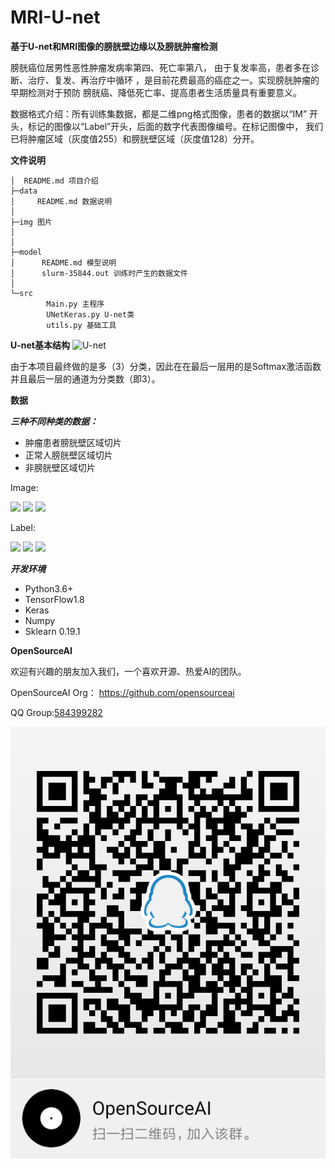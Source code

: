 # MRI-U-net

**基于U-net和MRI图像的膀胱壁边缘以及膀胱肿瘤检测**

膀胱癌位居男性恶性肿瘤发病率第四、死亡率第八，
由于复发率高，患者多在诊断、治疗、复发、再治疗中循环
，是目前花费最高的癌症之一。实现膀胱肿瘤的早期检测对于预防
膀胱癌、降低死亡率、提高患者生活质量具有重要意义。

数据格式介绍：所有训练集数据，都是二维png格式图像，患者的数据以“IM”
开头，标记的图像以“Label”开头，后面的数字代表图像编号。在标记图像中，
我们已将肿瘤区域（灰度值255）和膀胱壁区域（灰度值128）分开。

**文件说明**

    │  README.md 项目介绍
    ├─data
    │     README.md 数据说明
    │
    ├─img 图片
    │
    │
    ├─model
    │      README.md 模型说明
    │      slurm-35844.out 训练时产生的数据文件
    │      
    └─src
            Main.py 主程序
            UNetKeras.py U-net类
            utils.py 基础工具



**U-net基本结构**
![U-net](img/u-net.png)

由于本项目最终做的是多（3）分类，因此在在最后一层用的是Softmax激活函数并且最后一层的通道为分类数（即3）。

**数据**

_**三种不同种类的数据：**_

- 肿瘤患者膀胱壁区域切片
- 正常人膀胱壁区域切片
- 非膀胱壁区域切片

Image:

![](img/IM90.png) ![](img/IM198.png) ![](img/IM2018.png) 

Label:

![](img/Label90.png) ![](img/Label198.png) ![](img/Label2018.png)



**_开发环境_**

- Python3.6+
- TensorFlow1.8
- Keras
- Numpy
- Sklearn 0.19.1


**OpenSourceAI**

欢迎有兴趣的朋友加入我们，一个喜欢开源、热爱AI的团队。

OpenSourceAI Org：
https://github.com/opensourceai

QQ Group:[584399282](https://shang.qq.com/wpa/qunwpa?idkey=46b645557bb6e6f118e0f786daacf61bd353b68a7b1ccba71b4e85b6d1b75b31)

![QQ Group:584399282](https://github.com/opensourceai/community/blob/master/img/qq-group-share.png)


